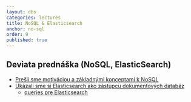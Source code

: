 ```yaml
---
layout: dbs
categories: lectures
title: NoSQL & Elasticsearch
anchor: no-sql
order: 9
published: true
---
```

## Deviata prednáška (NoSQL, ElasticSearch)

* [Prešli sme motiváciou a základnými konceptami k NoSQL](/lectures/files/09_NoSQL.pdf)
* [Ukázali sme si Elasticsearch ako zástupcu dokumentových databáz](/lectures/files/09_Elasticsearch.pdf)
  * [queries pre Elasticsearch](/lectures/files/09_es_queries)




